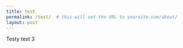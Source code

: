 ```yaml
---
title: test
permalink: /test/  # this will set the URL to yoursite.com/about/
layout: post
---
```


Testy test 3

